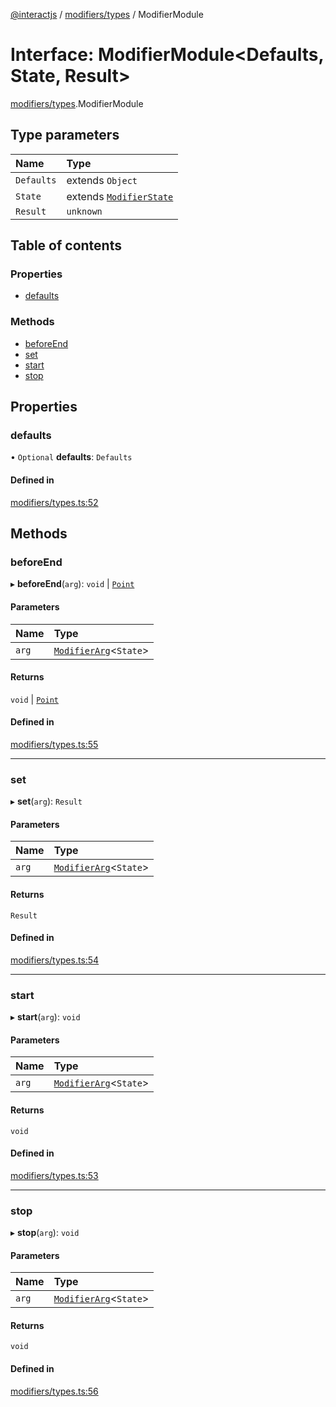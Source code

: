 [@interactjs](../README.md) / [modifiers/types](../modules/modifiers_types.md) / ModifierModule

# Interface: ModifierModule\<Defaults, State, Result\>

[modifiers/types](../modules/modifiers_types.md).ModifierModule

## Type parameters

| Name | Type |
| :------ | :------ |
| `Defaults` | extends `Object` |
| `State` | extends [`ModifierState`](../modules/modifiers_types.md#modifierstate) |
| `Result` | `unknown` |

## Table of contents

### Properties

- [defaults](modifiers_types.ModifierModule.md#defaults)

### Methods

- [beforeEnd](modifiers_types.ModifierModule.md#beforeend)
- [set](modifiers_types.ModifierModule.md#set)
- [start](modifiers_types.ModifierModule.md#start)
- [stop](modifiers_types.ModifierModule.md#stop)

## Properties

### defaults

• `Optional` **defaults**: `Defaults`

#### Defined in

[modifiers/types.ts:52](https://github.com/TheRakeshPurohit/interact.js/blob/d3d47461/packages/@interactjs/modifiers/types.ts#L52)

## Methods

### beforeEnd

▸ **beforeEnd**(`arg`): `void` \| [`Point`](core_types.Point.md)

#### Parameters

| Name | Type |
| :------ | :------ |
| `arg` | [`ModifierArg`](modifiers_types.ModifierArg.md)\<`State`\> |

#### Returns

`void` \| [`Point`](core_types.Point.md)

#### Defined in

[modifiers/types.ts:55](https://github.com/TheRakeshPurohit/interact.js/blob/d3d47461/packages/@interactjs/modifiers/types.ts#L55)

___

### set

▸ **set**(`arg`): `Result`

#### Parameters

| Name | Type |
| :------ | :------ |
| `arg` | [`ModifierArg`](modifiers_types.ModifierArg.md)\<`State`\> |

#### Returns

`Result`

#### Defined in

[modifiers/types.ts:54](https://github.com/TheRakeshPurohit/interact.js/blob/d3d47461/packages/@interactjs/modifiers/types.ts#L54)

___

### start

▸ **start**(`arg`): `void`

#### Parameters

| Name | Type |
| :------ | :------ |
| `arg` | [`ModifierArg`](modifiers_types.ModifierArg.md)\<`State`\> |

#### Returns

`void`

#### Defined in

[modifiers/types.ts:53](https://github.com/TheRakeshPurohit/interact.js/blob/d3d47461/packages/@interactjs/modifiers/types.ts#L53)

___

### stop

▸ **stop**(`arg`): `void`

#### Parameters

| Name | Type |
| :------ | :------ |
| `arg` | [`ModifierArg`](modifiers_types.ModifierArg.md)\<`State`\> |

#### Returns

`void`

#### Defined in

[modifiers/types.ts:56](https://github.com/TheRakeshPurohit/interact.js/blob/d3d47461/packages/@interactjs/modifiers/types.ts#L56)
